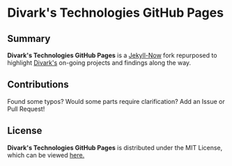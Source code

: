 # Divark's Technologies GitHub Pages

## Summary
**Divark's Technologies GitHub Pages** is a [Jekyll-Now](https://github.com/barryclark/jekyll-now) fork repurposed to highlight [Divark's](https://github.com/divark) on-going projects and findings along the way.

## Contributions
Found some typos? Would some parts require clarification? Add an Issue or Pull Request!

## License
**Divark's Technologies GitHub Pages** is distributed under the MIT License, which can be viewed [here.](LICENSE)

